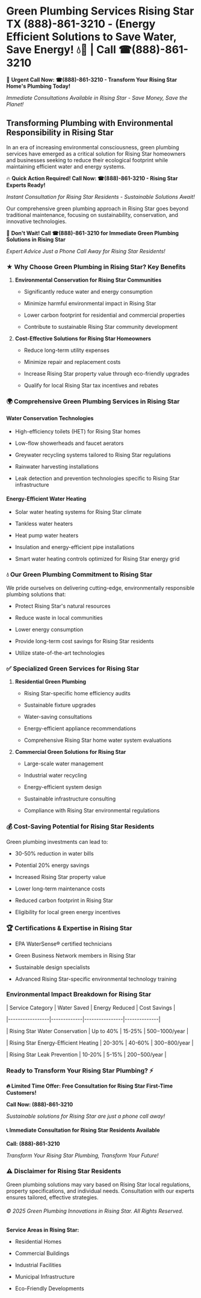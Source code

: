 # Green Plumbing Services Rising Star TX (888)-861-3210 - (Energy Efficient Solutions to Save Water, Save Energy! 💧🌿 | Call ☎(888)-861-3210

🚨 **Urgent Call Now: ☎(888)-861-3210 - Transform Your Rising Star Home's Plumbing Today!**
*Immediate Consultations Available in Rising Star - Save Money, Save the Planet!*

## Transforming Plumbing with Environmental Responsibility in Rising Star

In an era of increasing environmental consciousness, green plumbing services have emerged as a critical solution for Rising Star homeowners and businesses seeking to reduce their ecological footprint while maintaining efficient water and energy systems. 

🔥 **Quick Action Required! Call Now: ☎(888)-861-3210 - Rising Star Experts Ready!**
*Instant Consultation for Rising Star Residents - Sustainable Solutions Await!*

Our comprehensive green plumbing approach in Rising Star goes beyond traditional maintenance, focusing on sustainability, conservation, and innovative technologies.

🚨 **Don't Wait! Call ☎(888)-861-3210 for Immediate Green Plumbing Solutions in Rising Star**
*Expert Advice Just a Phone Call Away for Rising Star Residents!*

### ★ Why Choose Green Plumbing in Rising Star? Key Benefits

1. **Environmental Conservation for Rising Star Communities** 
   - Significantly reduce water and energy consumption
   - Minimize harmful environmental impact in Rising Star
   - Lower carbon footprint for residential and commercial properties
   - Contribute to sustainable Rising Star community development

2. **Cost-Effective Solutions for Rising Star Homeowners** 
   - Reduce long-term utility expenses
   - Minimize repair and replacement costs
   - Increase Rising Star property value through eco-friendly upgrades
   - Qualify for local Rising Star tax incentives and rebates

### 🌍 Comprehensive Green Plumbing Services in Rising Star

#### Water Conservation Technologies
- High-efficiency toilets (HET) for Rising Star homes
- Low-flow showerheads and faucet aerators
- Greywater recycling systems tailored to Rising Star regulations
- Rainwater harvesting installations
- Leak detection and prevention technologies specific to Rising Star infrastructure

#### Energy-Efficient Water Heating
- Solar water heating systems for Rising Star climate
- Tankless water heaters
- Heat pump water heaters
- Insulation and energy-efficient pipe installations
- Smart water heating controls optimized for Rising Star energy grid

### 💧 Our Green Plumbing Commitment to Rising Star

We pride ourselves on delivering cutting-edge, environmentally responsible plumbing solutions that:
- Protect Rising Star's natural resources
- Reduce waste in local communities
- Lower energy consumption
- Provide long-term cost savings for Rising Star residents
- Utilize state-of-the-art technologies

### ✅ Specialized Green Services for Rising Star

1. **Residential Green Plumbing**
   - Rising Star-specific home efficiency audits
   - Sustainable fixture upgrades
   - Water-saving consultations
   - Energy-efficient appliance recommendations
   - Comprehensive Rising Star home water system evaluations

2. **Commercial Green Solutions for Rising Star**
   - Large-scale water management
   - Industrial water recycling
   - Energy-efficient system design
   - Sustainable infrastructure consulting
   - Compliance with Rising Star environmental regulations

### 💰 Cost-Saving Potential for Rising Star Residents

Green plumbing investments can lead to:
- 30-50% reduction in water bills
- Potential 20% energy savings
- Increased Rising Star property value
- Lower long-term maintenance costs
- Reduced carbon footprint in Rising Star
- Eligibility for local green energy incentives

### 🏆 Certifications & Expertise in Rising Star

- EPA WaterSense® certified technicians
- Green Business Network members in Rising Star
- Sustainable design specialists
- Advanced Rising Star-specific environmental technology training

### Environmental Impact Breakdown for Rising Star

| Service Category | Water Saved | Energy Reduced | Cost Savings |
|-----------------|-------------|----------------|--------------|
| Rising Star Water Conservation | Up to 40% | 15-25% | $500-$1000/year |
| Rising Star Energy-Efficient Heating | 20-30% | 40-60% | $300-$800/year |
| Rising Star Leak Prevention | 10-20% | 5-15% | $200-$500/year |

### Ready to Transform Your Rising Star Plumbing? ⚡

**🔥 Limited Time Offer: Free Consultation for Rising Star First-Time Customers!**

**Call Now: (888)-861-3210**
*Sustainable solutions for Rising Star are just a phone call away!*

#### 📞 Immediate Consultation for Rising Star Residents Available

**Call: (888)-861-3210**
*Transform Your Rising Star Plumbing, Transform Your Future!*

### ⚠️ Disclaimer for Rising Star Residents

Green plumbing solutions may vary based on Rising Star local regulations, property specifications, and individual needs. Consultation with our experts ensures tailored, effective strategies.

###### © 2025 Green Plumbing Innovations in Rising Star. All Rights Reserved.

**Service Areas in Rising Star:** 
- Residential Homes
- Commercial Buildings
- Industrial Facilities
- Municipal Infrastructure
- Eco-Friendly Developments